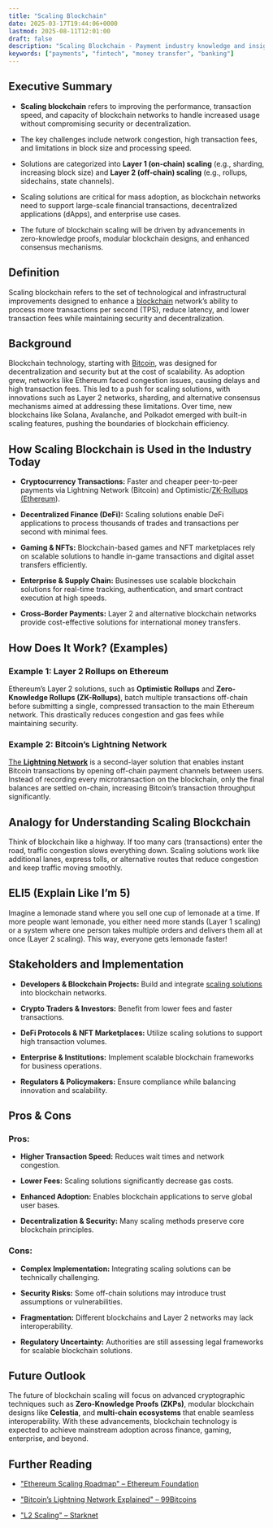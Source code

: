 ```yaml
---
title: "Scaling Blockchain"
date: 2025-03-17T19:44:06+0000
lastmod: 2025-08-11T12:01:00
draft: false
description: "Scaling Blockchain - Payment industry knowledge and insights"
keywords: ["payments", "fintech", "money transfer", "banking"]
---
```


## Executive Summary

- **Scaling blockchain** refers to improving the performance, transaction speed, and capacity of blockchain networks to handle increased usage without compromising security or decentralization.

- The key challenges include network congestion, high transaction fees, and limitations in block size and processing speed.

- Solutions are categorized into **Layer 1 (on-chain) scaling** (e.g., sharding, increasing block size) and **Layer 2 (off-chain) scaling** (e.g., rollups, sidechains, state channels).

- Scaling solutions are critical for mass adoption, as blockchain networks need to support large-scale financial transactions, decentralized applications (dApps), and enterprise use cases.

- The future of blockchain scaling will be driven by advancements in zero-knowledge proofs, modular blockchain designs, and enhanced consensus mechanisms.

## Definition

Scaling blockchain refers to the set of technological and infrastructural improvements designed to enhance a [blockchain](https://faisalkhanllc.xyz/resources/payments-wiki/b/blockchain/) network’s ability to process more transactions per second (TPS), reduce latency, and lower transaction fees while maintaining security and decentralization.

## Background

Blockchain technology, starting with [Bitcoin](https://faisalkhanllc.xyz/resources/payments-wiki/b/bitcoin/), was designed for decentralization and security but at the cost of scalability. As adoption grew, networks like Ethereum faced congestion issues, causing delays and high transaction fees. This led to a push for scaling solutions, with innovations such as Layer 2 networks, sharding, and alternative consensus mechanisms aimed at addressing these limitations. Over time, new blockchains like Solana, Avalanche, and Polkadot emerged with built-in scaling features, pushing the boundaries of blockchain efficiency.

## How Scaling Blockchain is Used in the Industry Today

- **Cryptocurrency Transactions:** Faster and cheaper peer-to-peer payments via Lightning Network (Bitcoin) and Optimistic/[ZK-Rollups (Ethereum](https://faisalkhanllc.xyz/resources/payments-wiki/z/zk-rollups-zero-knowledge-rollups/)).

- **Decentralized Finance (DeFi):** Scaling solutions enable DeFi applications to process thousands of trades and transactions per second with minimal fees.

- **Gaming & NFTs:** Blockchain-based games and NFT marketplaces rely on scalable solutions to handle in-game transactions and digital asset transfers efficiently.

- **Enterprise & Supply Chain:** Businesses use scalable blockchain solutions for real-time tracking, authentication, and smart contract execution at high speeds.

- **Cross-Border Payments:** Layer 2 and alternative blockchain networks provide cost-effective solutions for international money transfers.

## How Does It Work? (Examples)

### Example 1: Layer 2 Rollups on Ethereum

Ethereum’s Layer 2 solutions, such as **Optimistic Rollups** and **Zero-Knowledge Rollups (ZK-Rollups)**, batch multiple transactions off-chain before submitting a single, compressed transaction to the main Ethereum network. This drastically reduces congestion and gas fees while maintaining security.

### Example 2: Bitcoin’s Lightning Network

[The **Lightning Network**](https://faisalkhanllc.xyz/resources/payments-wiki/l/lightning-network/) is a second-layer solution that enables instant Bitcoin transactions by opening off-chain payment channels between users. Instead of recording every microtransaction on the blockchain, only the final balances are settled on-chain, increasing Bitcoin’s transaction throughput significantly.

## Analogy for Understanding Scaling Blockchain

Think of blockchain like a highway. If too many cars (transactions) enter the road, traffic congestion slows everything down. Scaling solutions work like additional lanes, express tolls, or alternative routes that reduce congestion and keep traffic moving smoothly.

## ELI5 (Explain Like I’m 5)

Imagine a lemonade stand where you sell one cup of lemonade at a time. If more people want lemonade, you either need more stands (Layer 1 scaling) or a system where one person takes multiple orders and delivers them all at once (Layer 2 scaling). This way, everyone gets lemonade faster!

## Stakeholders and Implementation

- **Developers & Blockchain Projects:** Build and integrate [scaling solutions](https://faisalkhanllc.xyz/resources/payments-wiki/s/scaling-solutions/) into blockchain networks.

- **Crypto Traders & Investors:** Benefit from lower fees and faster transactions.

- **DeFi Protocols & NFT Marketplaces:** Utilize scaling solutions to support high transaction volumes.

- **Enterprise & Institutions:** Implement scalable blockchain frameworks for business operations.

- **Regulators & Policymakers:** Ensure compliance while balancing innovation and scalability.

## Pros & Cons

### Pros:

- **Higher Transaction Speed:** Reduces wait times and network congestion.

- **Lower Fees:** Scaling solutions significantly decrease gas costs.

- **Enhanced Adoption:** Enables blockchain applications to serve global user bases.

- **Decentralization & Security:** Many scaling methods preserve core blockchain principles.

### Cons:

- **Complex Implementation:** Integrating scaling solutions can be technically challenging.

- **Security Risks:** Some off-chain solutions may introduce trust assumptions or vulnerabilities.

- **Fragmentation:** Different blockchains and Layer 2 networks may lack interoperability.

- **Regulatory Uncertainty:** Authorities are still assessing legal frameworks for scalable blockchain solutions.

## Future Outlook

The future of blockchain scaling will focus on advanced cryptographic techniques such as **Zero-Knowledge Proofs (ZKPs)**, modular blockchain designs like **Celestia**, and **multi-chain ecosystems** that enable seamless interoperability. With these advancements, blockchain technology is expected to achieve mainstream adoption across finance, gaming, enterprise, and beyond.

## Further Reading

- ["Ethereum Scaling Roadmap" – Ethereum Foundation](https://ethereum.org/en/developers/docs/scaling/)

- ["Bitcoin’s Lightning Network Explained" – 99Bitcoins](https://99bitcoins.com/bitcoin/lightning-network/#:~:text=2.-,What%20is%20the%20Lightning%20Network,considered%20a%20layer%20two%20solution.)

- ["L2 Scaling" – Starknet](https://www.starknet.io/blog/layer-2-scaling-solutions/#:~:text=L2%20scaling%20solutions%20make%20blockchain,of%20transactions%20processed%20per%20second.)